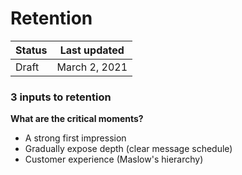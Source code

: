 # Retention

| Status | Last updated |
|---|---|
| Draft | March 2, 2021 |

### 3 inputs to retention

**What are the critical moments?**
- A strong first impression
- Gradually expose depth (clear message schedule)
- Customer experience (Maslow's hierarchy)
